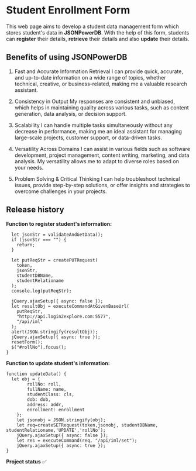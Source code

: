 # Student Enrollment Form

This web page aims to develop a student data management form which stores student's data in **JSONPowerDB**. With the help of this form, students can **register** their details, **retrieve** their details and also **update** their details.

## Benefits of using JSONPowerDB
1. Fast and Accurate Information Retrieval
   I can provide quick, accurate, and up-to-date information on a wide range of topics, whether technical, creative, or business-related, making me a valuable research assistant.

2. Consistency in Output
  My responses are consistent and unbiased, which helps in maintaining quality across various tasks, such as content generation, data analysis, or decision support.

3. Scalability
    I can handle multiple tasks simultaneously without any decrease in performance, making me an ideal assistant for managing large-scale projects, customer support, or data-driven tasks.
    
4. Versatility Across Domains
    I can assist in various fields such as software development, project management, content writing, marketing, and data analysis. My versatility allows me to adapt to diverse roles based on your needs.

5. Problem Solving & Critical Thinking
    I can help troubleshoot technical issues, provide step-by-step solutions, or offer insights and strategies to overcome challenges in your projects.

## Release history

**Function to register student's information:**
```function saveStudent() {
  let jsonStr = validateAndGetData();
  if (jsonStr === "") {
    return;
  }

  let putReqStr = createPUTRequest(
    token,
    jsonStr,
    studentDBName,
    studentRelationame
  );
  console.log(putReqStr);

  jQuery.ajaxSetup({ async: false });
  let resultObj = executeCommandAtGivenBaseUrl(
    putReqStr,
    "http://api.login2explore.com:5577",
    "/api/iml"
  );
  alert(JSON.stringify(resultObj));
  jQuery.ajaxSetup({ async: true });
  resetForm();
  $("#rollNo").focus();
}
```

**Function to update student's information:**
```
function updateData() {
  let obj = {
        rollNo: roll,
        fullName: name,
        studentClass: cls,
        dob: dob,
        address: addr,
        enrollment: enrollment
    };
    let jsonobj = JSON.stringify(obj);
    let req=createSETRequest(token,jsonobj, studentDBName, studentRelationame,'UPDATE','rollNo');
    jQuery.ajaxSetup({ async: false });
    let res = executeCommand(req, "/api/iml/set");
    jQuery.ajaxSetup({ async: true });
}
```

**Project status** ✅ 